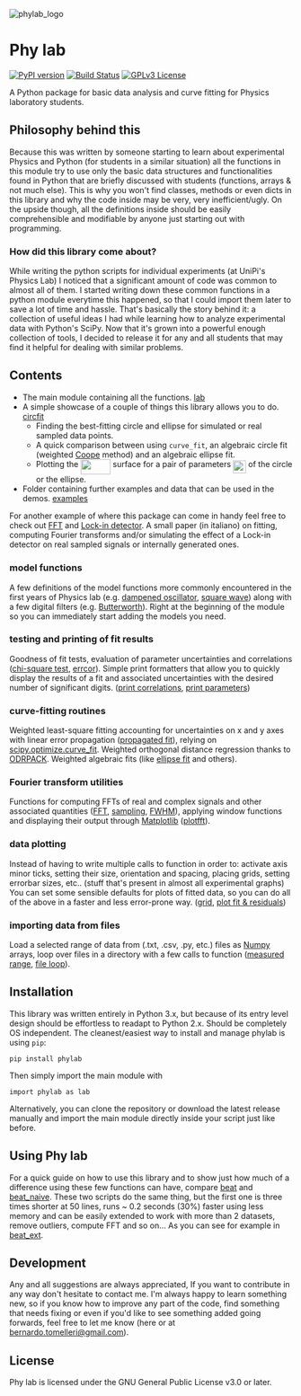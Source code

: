 ![phylab_logo](/svgs/logo.svg)

Phy lab
=======
[![PyPI version](https://badge.fury.io/py/phylab.svg)](https://badge.fury.io/py/phylab)
[![Build Status](https://github.com/BernardoTomelleri/phylab/actions//workflows/PyPI-publish-release.yml/badge.svg)](https://github.com/BernardoTomelleri/phylab/actions/workflows/PyPI-publish-release.yml)
[![GPLv3 License](https://img.shields.io/badge/License-GPLv3-blue.svg)](https://opensource.org/licenses/gpl-3.0.html)

A Python package for basic data analysis and curve fitting for Physics laboratory students.

## Philosophy behind this
Because this was written by someone starting to learn about experimental Physics
and Python (for students in a similar situation) all the functions in this module
try to use only the basic data structures and functionalities found in Python
that are briefly discussed with students (functions, arrays & not much else).
This is why you won't find classes, methods or even dicts in this library
and why the code inside may be very, very inefficient/ugly.
On the upside though, all the definitions inside should be easily comprehensible
and modifiable by anyone just starting out with programming.

### How did this library come about?
While writing the python scripts for individual experiments (at UniPi's Physics Lab)
I noticed that a significant amount of code was common to almost all of them.
I started writing down these common functions in a python module everytime this
happened, so that I could import them later to save a lot of time and hassle.
That's basically the story behind it: a collection of useful ideas I had while
learning how to analyze experimental data with Python's SciPy.
Now that it's grown into a powerful enough collection of tools, I decided to
release it for any and all students that may find it helpful for dealing
with similar problems.

## Contents
- The main module containing all the functions. [lab](/phylab/lab.py)
- A simple showcase of a couple of things this library allows you to do. [circfit](/phylab/circfit.py)
  - Finding the best-fitting circle and ellipse for simulated or real sampled data points.
  - A quick comparison between using `curve_fit`, an algebraic circle fit
   (weighted [Coope] method) and an algebraic ellipse fit.
  - Plotting the <img src="svgs/0fb48cfe3fc8c14f5b77eba3ba39a718.svg?invert_in_darkmode" align=middle width=53.495080649999984pt height=26.76175259999998pt/> surface for a pair of parameters <img src="svgs/5f8c6707c3c404791835c4d82736cf4f.svg?invert_in_darkmode" align=middle width=23.04983339999999pt height=22.831056599999986pt/> of the circle or the ellipse.
- Folder containing further examples and data that can be used in the demos. [examples](/examples)

For another example of where this package can come in handy feel free to check
out [FFT] and [Lock-in detector]. A small paper (in italiano) on fitting,
computing Fourier transforms and/or simulating the effect of a Lock-in detector
on real sampled signals or internally generated ones.

### model functions
A few definitions of the model functions more commonly encountered in the first
years of Physics lab (e.g. [dampened oscillator], [square wave])
along with a few digital filters (e.g. [Butterworth]).
Right at the beginning of the module so you can immediately start adding
the models you need.

### testing and printing of fit results
Goodness of fit tests, evaluation of parameter uncertainties and
correlations  ([chi-square test], [errcor]).
Simple print formatters that allow you to quickly display the results
of a fit and associated uncertainties with the desired number of significant
digits. ([print correlations], [print parameters])

### curve-fitting routines
Weighted least-square fitting accounting for uncertainties on x and y axes
with linear error propagation ([propagated fit]), relying on [scipy.optimize.curve_fit].
Weighted orthogonal distance regression thanks to [ODRPACK].
Weighted algebraic fits (like [ellipse fit] and others).

### Fourier transform utilities
Functions for computing FFTs of real and complex signals and other
associated quantities ([FFT], [sampling], [FWHM]), applying window functions
and displaying their output through [Matplotlib] ([plotfft]).

### data plotting
Instead of having to write multiple calls to function in order to:
activate axis minor ticks, setting their size, orientation and spacing,
placing grids, setting errorbar sizes, etc.. (stuff that's present in
almost all experimental graphs)
You can set some sensible defaults for plots of fitted data, so you can
do all of the above in a faster and less error-prone way.
([grid], [plot fit &  residuals])

### importing data from files
Load a selected range of data from (.txt, .csv, .py, etc.) files as [Numpy]
arrays, loop over files in a directory with a few calls to function
([measured range], [file loop]).

## Installation
This library was written entirely in Python 3.x, but because of its entry
level design should be effortless to readapt to Python 2.x.
Should be completely OS independent.
The cleanest/easiest way to install and manage phylab is using `pip`:
```
pip install phylab
```
Then simply import the main module with
```
import phylab as lab
```

Alternatively, you can clone the repository or download the latest release
manually and import the main module directly inside your script just like before.

## Using Phy lab
For a quick guide on how to use this library and to show just how much of a difference
using these few functions can have, compare [beat](/examples/beat.py) and
[beat_naive](/examples/beat_naive.py).
These two scripts do the same thing, but the first one is three times shorter
at 50 lines, runs ~ 0.2 seconds (30%) faster using less memory and can be
easily extended to work with more than 2 datasets, remove outliers,
compute FFT and so on... As you can see for example in [beat_ext](/phylab/beat_ext.py).

## Development
Any and all suggestions are always appreciated, If you want to contribute
in any way don't hesitate to contact me. I'm always happy to learn something
new, so if you know how to improve any part of the code, find something
that needs fixing or even if you'd like to see something added going forwards,
feel free to let me know (here or at bernardo.tomelleri@gmail.com).

## License
Phy lab is licensed under the GNU General Public License v3.0 or later.

[//]: # (These are reference links used in the body of the readme and get
stripped out by the markdown processor.
See - http://stackoverflow.com/questions/4823468/store-comments-in-markdown-syntax)

   [FFT]: <https://github.com/BernardoTomelleri/FFT/blob/master/fft_plot.py>
   [Lock-in detector]: <https://github.com/BernardoTomelleri/FFT/blob/master/lockin.py>
   [coope]: <https://ir.canterbury.ac.nz/bitstream/handle/10092/11104/coope_report_no69_1992.pdf?sequence=1&isAllowed=y>
   [dampened oscillator]: <https://github.com/BernardoTomelleri/phylab/blob/66c6b772e1d3ea614c796b8c146bf99b1f1540c5/lab.py#L28>
   [square wave]: <https://github.com/BernardoTomelleri/phylab/blob/66c6b772e1d3ea614c796b8c146bf99b1f1540c5/lab.py#L36>
   [Butterworth]: <https://github.com/BernardoTomelleri/phylab/blob/66c6b772e1d3ea614c796b8c146bf99b1f1540c5/lab.py#L69>
   [chi-square test]: <https://github.com/BernardoTomelleri/phylab/blob/66c6b772e1d3ea614c796b8c146bf99b1f1540c5/lab.py#L99>
   [errcor]: <https://github.com/BernardoTomelleri/phylab/blob/66c6b772e1d3ea614c796b8c146bf99b1f1540c5/lab.py#L147>
   [print correlations]: <https://github.com/BernardoTomelleri/phylab/blob/66c6b772e1d3ea614c796b8c146bf99b1f1540c5/lab.py#L156>
   [print parameters]: <https://github.com/BernardoTomelleri/phylab/blob/66c6b772e1d3ea614c796b8c146bf99b1f1540c5/lab.py#L163>
   [propagated fit]: <https://github.com/BernardoTomelleri/phylab/blob/66c6b772e1d3ea614c796b8c146bf99b1f1540c5/lab.py#L244>
   [ellipse fit]: <https://github.com/BernardoTomelleri/phylab/blob/66c6b772e1d3ea614c796b8c146bf99b1f1540c5/lab.py#L380>
   [FFT]: <https://github.com/BernardoTomelleri/phylab/blob/66c6b772e1d3ea614c796b8c146bf99b1f1540c5/lab.py#L431>
   [sampling]: <https://github.com/BernardoTomelleri/phylab/blob/66c6b772e1d3ea614c796b8c146bf99b1f1540c5/lab.py#L512>
   [FWHM]: <https://github.com/BernardoTomelleri/phylab/blob/b03e131d2007a1ebe2d100dcd2d2d0f3de764fe3/phylab.py#L201>
   [plotfft]: <https://github.com/BernardoTomelleri/phylab/blob/66c6b772e1d3ea614c796b8c146bf99b1f1540c5/lab.py#L468>
   [grid]: <https://github.com/BernardoTomelleri/phylab/blob/66c6b772e1d3ea614c796b8c146bf99b1f1540c5/lab.py#L206>
   [plot fit &  residuals]: <https://github.com/BernardoTomelleri/phylab/blob/66c6b772e1d3ea614c796b8c146bf99b1f1540c5/lab.py#L405>
   [measured range]: <https://github.com/BernardoTomelleri/phylab/blob/66c6b772e1d3ea614c796b8c146bf99b1f1540c5/lab.py#L506>
   [file loop]: <https://github.com/BernardoTomelleri/phylab/blob/66c6b772e1d3ea614c796b8c146bf99b1f1540c5/lab.py#L533>
   [SciPy]: <https://www.scipy.org/>   
   [NumPy]: <https://numpy.org/>
   [Matplotlib]: <https://matplotlib.org/stable/index.html>
   [ODRPACK]: <https://docs.scipy.org/doc/external/odrpack_guide.pdf>
   [scipy.optimize.curve_fit]: <https://docs.scipy.org/doc/scipy/reference/generated/scipy.optimize.curve_fit.html>